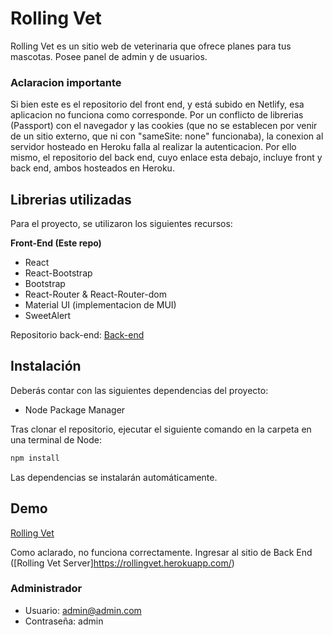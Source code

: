 # Rolling Vet

Rolling Vet es un sitio web de veterinaria que ofrece planes para tus mascotas. Posee panel de admin y de usuarios.

### Aclaracion importante

Si bien este es el repositorio del front end, y está subido en Netlify, esa aplicacion no funciona como corresponde. Por un conflicto de librerias (Passport) con el navegador y las cookies (que no se establecen por venir de un sitio externo, que ni con "sameSite: none" funcionaba), la conexion al servidor hosteado en Heroku falla al realizar la autenticacion. Por ello mismo, el repositorio del back end, cuyo enlace esta debajo, incluye front y back end, ambos hosteados en Heroku.

## Librerias utilizadas

Para el proyecto, se utilizaron los siguientes recursos:

**Front-End (Este repo)**

- React
- React-Bootstrap
- Bootstrap
- React-Router & React-Router-dom
- Material UI (implementacion de MUI)
- SweetAlert

Repositorio back-end: [Back-end](https://github.com/ezeamin/rollingVetServer)

## Instalación

Deberás contar con las siguientes dependencias del proyecto:

- Node Package Manager

Tras clonar el repositorio, ejecutar el siguiente comando en la carpeta en una terminal de Node:

```bash
npm install
```

Las dependencias se instalarán automáticamente.

## Demo
[Rolling Vet](https://rollingvet.netlify.app)

Como aclarado, no funciona correctamente. Ingresar al sitio de Back End ([Rolling Vet Server]https://rollingvet.herokuapp.com/)

### Administrador

- Usuario: admin@admin.com
- Contraseña: admin